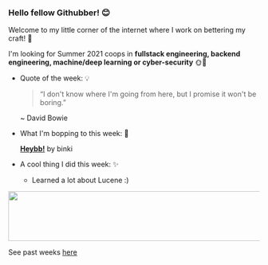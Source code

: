 ### Hello fellow Githubber! 😊
Welcome to my little corner of the internet where I work on bettering my craft! 🔨

I'm looking for Summer 2021 coops in **fullstack engineering, backend engineering, machine/deep learning or cyber-security** 🌞🤖

- Quote of the week: 💡

   >“I don't know where I'm going from here, but I promise it won't be boring.”

   ~ David Bowie
   
- What I'm bopping to this week: 🎵

   [**Heybb!**](https://open.spotify.com/track/3sN85u5M7FoMmHa8E2aViO?si=qTjOSiP1Qu-0zuHJu1VQ-A) by binki
  
 - A cool thing I did this week: ✨
  
    - Learned a lot about Lucene :) 
          
<img src="https://media.giphy.com/media/OqBJWrgeLouJqJBiJU/giphy.gif" width="4000" height="100" />


See past weeks [here](https://github.com/xaylax/xaylax/blob/master/past.md)

